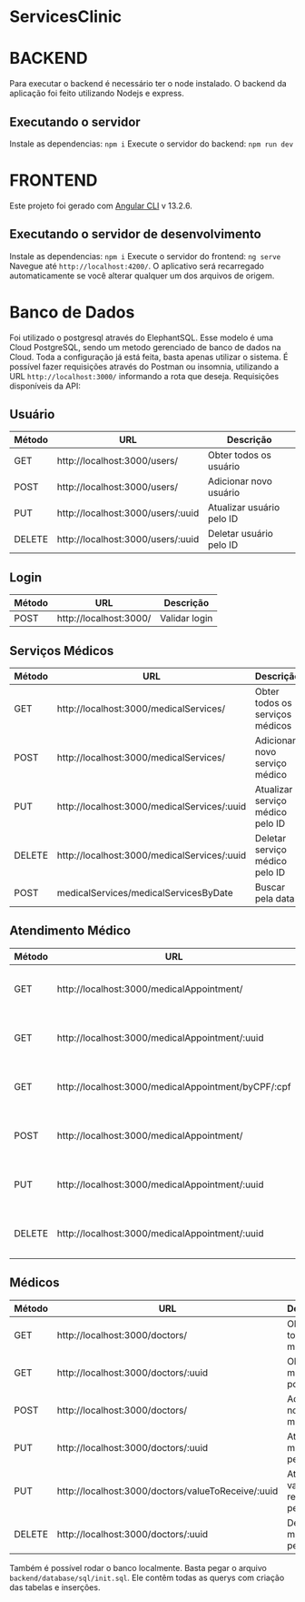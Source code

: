 # ServicesClinic

# BACKEND 

Para executar o backend é necessário ter o node instalado.
O backend da aplicação foi feito utilizando Nodejs e express.

## Executando o servidor
Instale as dependencias:
`npm i`
Execute o servidor do backend:
`npm run dev`


# FRONTEND 
Este projeto foi gerado com [Angular CLI](https://github.com/angular/angular-cli) v 13.2.6.

## Executando o servidor de desenvolvimento
Instale as dependencias:
`npm i`
Execute o servidor do frontend:
`ng serve`
Navegue até `http://localhost:4200/`. 
O aplicativo será recarregado automaticamente se você alterar qualquer um dos arquivos de origem.


# Banco de Dados
Foi utilizado o postgresql através do ElephantSQL. Esse modelo é uma Cloud PostgreSQL, sendo um metodo gerenciado de banco de dados na Cloud. Toda a configuração já está feita, basta apenas utilizar o sistema.
É possível fazer requisições através do Postman ou insomnia, utilizando a URL `http://localhost:3000/` informando a rota que deseja.
Requisições disponíveis da API:
 ## Usuário
 
| Método | URL                               | Descrição                 |
|--------|-----------------------------------|---------------------------|
| GET    | http://localhost:3000/users/      | Obter todos os usuário    |
| POST   | http://localhost:3000/users/      | Adicionar novo usuário    |
| PUT    | http://localhost:3000/users/:uuid | Atualizar usuário pelo ID |
| DELETE | http://localhost:3000/users/:uuid | Deletar usuário pelo ID   |


## Login

| Método | URL                               | Descrição                 |
|--------|-----------------------------------|---------------------------|
| POST   | http://localhost:3000/            | Validar login             |

## Serviços Médicos

| Método | URL                                         | Descrição                        |
|--------|---------------------------------------------|----------------------------------|
| GET    | http://localhost:3000/medicalServices/      | Obter todos os serviços médicos  |
| POST   | http://localhost:3000/medicalServices/      | Adicionar novo serviço médico    |
| PUT    | http://localhost:3000/medicalServices/:uuid | Atualizar serviço médico pelo ID |
| DELETE | http://localhost:3000/medicalServices/:uuid | Deletar serviço médico pelo ID   |
| POST   | medicalServices/medicalServicesByDate       | Buscar pela data                 |

## Atendimento Médico

| Método | URL                                                 | Descrição                             |
|--------|-----------------------------------------------------|---------------------------------------|
| GET    | http://localhost:3000/medicalAppointment/           | Obter todos os atendimentos médicos   |
| GET    | http://localhost:3000/medicalAppointment/:uuid      | todos os atendimentos médicos por id  |
| GET    | http://localhost:3000/medicalAppointment/byCPF/:cpf | todos os atendimentos médicos por cpf |
| POST   | http://localhost:3000/medicalAppointment/           | Adicionar novo atendimento médico     |
| PUT    | http://localhost:3000/medicalAppointment/:uuid      | Atualizar atendimento médico pelo ID  |
| DELETE | http://localhost:3000/medicalAppointment/:uuid      | Deletar atendimento médico pelo ID    |

## Médicos

| Método | URL                                                | Descrição                         |
|--------|----------------------------------------------------|-----------------------------------|
| GET    | http://localhost:3000/doctors/                     | Obter todos os médicos            |
| GET    | http://localhost:3000/doctors/:uuid                | Obter médico por id               |
| POST   | http://localhost:3000/doctors/                     | Adicionar novo médico             |
| PUT    | http://localhost:3000/doctors/:uuid                | Atualizar médico pelo ID          |
| PUT    | http://localhost:3000/doctors/valueToReceive/:uuid | Atualizar valor a receber pelo ID |
| DELETE | http://localhost:3000/doctors/:uuid                | Deletar médico pelo ID            |

Também é possível rodar o banco localmente. Basta pegar o arquivo `backend/database/sql/init.sql`. Ele contêm todas as querys com criação das tabelas e inserções.
